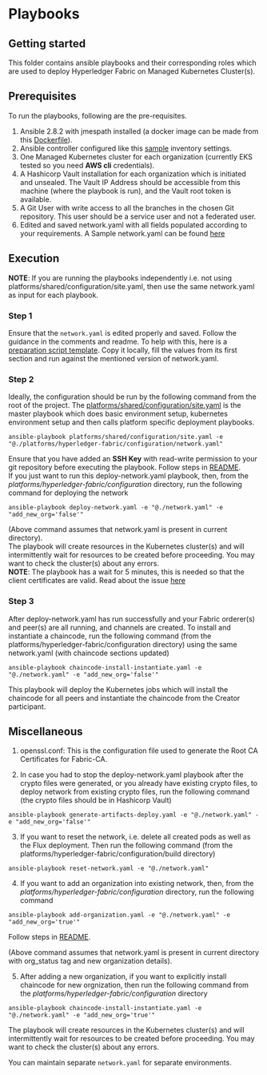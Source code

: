 # Playbooks

## Getting started
This folder contains ansible playbooks and their corresponding roles which are used to deploy Hyperledger Fabric on Managed Kubernetes Cluster(s).


## Prerequisites

To run the playbooks, following are the pre-requisites.
1. Ansible 2.8.2 with jmespath installed (a docker image can be made from this [Dockerfile](../../shared/images/ansibleSlave.Dockerfile)).
2. Ansible controller configured like this [sample](../../shared/inventory) inventory settings.
3. One Managed Kubernetes cluster for each organization (currently EKS tested so you need **AWS cli** credentials).
4. A Hashicorp Vault installation for each organization which is initiated and unsealed. The Vault IP Address should be accessible from this machine (where the playbook is run), and the Vault root token is available.
5. A Git User with write access to all the branches in the chosen Git repository. This user should be a service user and not a federated user.
6. Edited and saved network.yaml with all fields populated according to your requirements. A Sample network.yaml can be found [here](./samples/network-fabricv2.yaml)

## Execution

**NOTE**: If you are running the playbooks independently i.e. not using platforms/shared/configuration/site.yaml, then use the same network.yaml as input for each playbook.

### Step 1
Ensure that the `network.yaml` is edited properly and saved. Follow the guidance in the comments and readme.
To help with this, here is a [preparation script template](prepare.sh.template).
Copy it locally, fill the values from its first section and run against the mentioned version of network.yaml.

### Step 2
Ideally, the configuration should be run by the following command from the root of the project. The [platforms/shared/configuration/site.yaml](../../shared/configuration/site.yaml) is the master playbook which does basic environment setup, kubernetes environment setup and then calls platform specific deployment playbooks.
```
ansible-playbook platforms/shared/configuration/site.yaml -e "@./platforms/hyperledger-fabric/configuration/network.yaml"
```
Ensure that you have added an **SSH Key** with read-write permission to your git repository before executing the playbook. Follow steps in [README](../../shared/configuration/README.md).<br>
If you just want to run this deploy-network.yaml playbook, then, from the *platforms/hyperledger-fabric/configuration* directory, run the following command for deploying the network
```
ansible-playbook deploy-network.yaml -e "@./network.yaml" -e "add_new_org='false'"
```
(Above command assumes that network.yaml is present in current directory).<br>
The playbook will create resources in the Kubernetes cluster(s) and will intermittently wait for resources to be created before proceeding. You may want to check the cluster(s) about any errors.
<br>
**NOTE**: The playbook has a wait for 5 minutes, this is needed so that the client certificates are valid. Read about the issue [here](https://eprint.iacr.org/2013/538.pdf)

### Step 3
After deploy-network.yaml has run successfully and your Fabric orderer(s) and peer(s) are all running, and channels are created. To install and instantiate a chaincode, run the following command (from the platforms/hyperledger-fabric/configuration directory) using the same network.yaml (with chaincode sections updated)
```
ansible-playbook chaincode-install-instantiate.yaml -e "@./network.yaml" -e "add_new_org='false'"
```
This playbook will deploy the Kubernetes jobs which will install the chaincode for all peers and instantiate the chaincode from the Creator participant.

## Miscellaneous

1. openssl.conf: This is the configuration file used to generate the Root CA Certificates for Fabric-CA.

2. In case you had to stop the deploy-network.yaml playbook after the crypto files were generated, or you already have existing crypto files, to deploy network from existing crypto files, run the following command (the crypto files should be in Hashicorp Vault)
```
ansible-playbook generate-artifacts-deploy.yaml -e "@./network.yaml" -e "add_new_org='false'"
```

3. If you want to reset the network, i.e. delete all created pods as well as the Flux deployment. Then run the following command (from the platforms/hyperledger-fabric/configuration/build directory)
```
ansible-playbook reset-network.yaml -e "@./network.yaml"
```

4. If you want to add an organization into existing network, then, from the *platforms/hyperledger-fabric/configuration* directory, run the following command 
```
ansible-playbook add-organization.yaml -e "@./network.yaml" -e "add_new_org='true'"
```
Follow steps in [README](https://github.com/hyperledger-labs/ocb/docs/source/operations/adding_new_org_fabric.md).

(Above command assumes that network.yaml is present in current directory with org_status tag and new organization details).<br>

5. After adding a new organization, if you want to explicitly install chaincode for new orgnization, then run the following command from the *platforms/hyperledger-fabric/configuration* directory
```
ansible-playbook chaincode-install-instantiate.yaml -e "@./network.yaml" -e "add_new_org='true'"
```
The playbook will create resources in the Kubernetes cluster(s) and will intermittently wait for resources to be created before proceeding. You may want to check the cluster(s) about any errors.

You can maintain separate `network.yaml` for separate environments.

